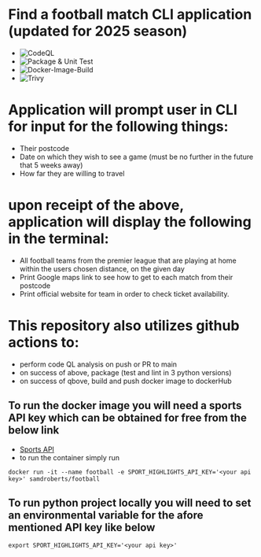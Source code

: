 # Find a football match CLI application (updated for 2025 season)

- ![CodeQL](https://github.com/samdroberts87/find_a_football_match/actions/workflows/codeql.yml/badge.svg?branch=main)
- ![Package & Unit Test](https://github.com/samdroberts87/find_a_football_match/actions/workflows/python-package.yml/badge.svg?branch=main)
- ![Docker-Image-Build](https://github.com/samdroberts87/find_a_football_match/actions/workflows/docker-image.yml/badge.svg?branch=main)
- ![Trivy](https://github.com/samdroberts87/find_a_football_match/actions/workflows/trivy.yml/badge.svg?branch=main)

# Application will prompt user in CLI for input for the following things:
- Their postcode
- Date on which they wish to see a game (must be no further in the future that 5 weeks away)
- How far they are willing to travel

# upon receipt of the above, application will display the following in the terminal:
- All football teams from the premier league that are playing at home within the users chosen distance, on the given day
- Print Google maps link to see how to get to each match from their postcode
- Print official website for team in order to check ticket availability.

# This repository also utilizes github actions to:
- perform code QL analysis on push or PR to main
- on success of above, package (test and lint in 3 python versions)
- on success of qbove, build and push docker image to dockerHub


## To run the docker image you will need a sports API key which can be obtained for free from the below link
- [Sports API](https://rapidapi.com/highlightly-api-highlightly-api-default/api/sport-highlights-api)
- to run the container simply run
```
docker run -it --name football -e SPORT_HIGHLIGHTS_API_KEY='<your api key>' samdroberts/football
```

## To run python project locally you will need to set an environmental variable for the afore mentioned API key like below
```
export SPORT_HIGHLIGHTS_API_KEY='<your api key>'
```